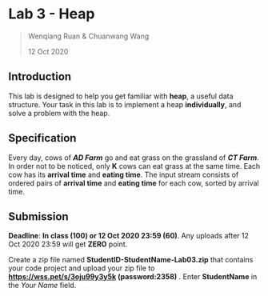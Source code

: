 # Lab 3 - Heap

> Wenqiang Ruan & Chuanwang Wang
>
> 12 Oct 2020

## Introduction

This lab is designed to help you get familiar with **heap**, a useful data structure. Your task in this lab is to implement a heap **individually**, and solve a problem with the heap. 

## Specification

Every day, cows of ***AD Farm*** go and eat grass on the grassland of ***CT Farm***. In order not to be noticed, only **K** cows can eat grass at the same time. Each cow has its **arrival time** and **eating time**. The input stream consists of ordered pairs of **arrival time** and **eating time** for each cow, sorted by arrival time.

## Submission

**Deadline**: **In class (100) or 12 Oct 2020 23:59 (60)**. Any uploads after 12 Oct 2020 23:59 will get **ZERO** point.

Create a zip file named **StudentID-StudentName-Lab03.zip** that contains your code project and upload your zip file to **https://wss.pet/s/3oju99y3y5k (password:2358)** . Enter **StudentName** in the *Your Name* field.


